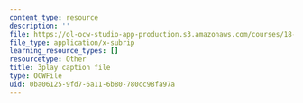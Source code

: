 ```yaml
---
content_type: resource
description: ''
file: https://ol-ocw-studio-app-production.s3.amazonaws.com/courses/18-01sc-single-variable-calculus-fall-2010/0ba061259fd76a116b80780cc98fa97a_TpWQlKHPyJ4.srt
file_type: application/x-subrip
learning_resource_types: []
resourcetype: Other
title: 3play caption file
type: OCWFile
uid: 0ba06125-9fd7-6a11-6b80-780cc98fa97a
---
```

